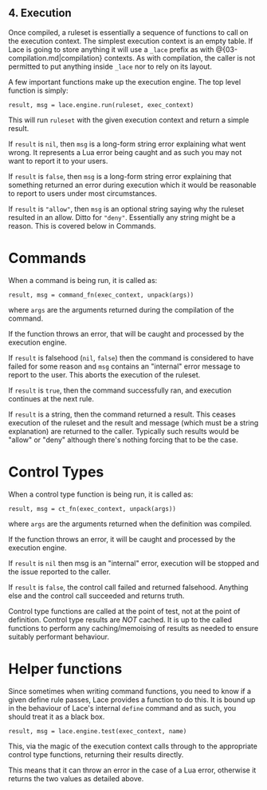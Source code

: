 ## 4. Execution

Once compiled, a ruleset is essentially a sequence of functions to call on the
execution context.  The simplest execution context is an empty table.  If Lace
is going to store anything it will use a `_lace` prefix as with @{03-compilation.md|compilation}
contexts.  As with compilation, the caller is not permitted to put anything
inside `_lace` nor to rely on its layout.

A few important functions make up the execution engine.  The top level
function is simply:

    result, msg = lace.engine.run(ruleset, exec_context)

This will run `ruleset` with the given execution context and return
a simple result.

If `result` is `nil`, then `msg` is a long-form string error explaining
what went wrong.  It represents a Lua error being caught and as such
you may not want to report it to your users.

If `result` is `false`, then `msg` is a long-form string error
explaining that something returned an error during execution which it
would be reasonable to report to users under most circumstances.

If `result` is `"allow"`, then `msg` is an optional string saying why
the ruleset resulted in an allow.  Ditto for `"deny"`.  Essentially any
string might be a reason.  This is covered below in Commands.

Commands
========

When a command is being run, it is called as:

    result, msg = command_fn(exec_context, unpack(args))

where `args` are the arguments returned during the compilation of the command.

If the function throws an error, that will be caught and processed by
the execution engine.

If `result` is falsehood (`nil`, `false`) then the command is considered to
have failed for some reason and `msg` contains an "internal" error
message to report to the user.  This aborts the execution of the
ruleset.

If `result` is `true`, then the command successfully ran, and execution
continues at the next rule.

If `result` is a string, then the command returned a result.  This
ceases execution of the ruleset and the result and message (which must
be a string explanation) are returned to the caller.  Typically such
results would be "allow" or "deny" although there's nothing forcing
that to be the case.

Control Types
=============

When a control type function is being run, it is called as:

    result, msg = ct_fn(exec_context, unpack(args))

where `args` are the arguments returned when the definition was compiled.

If the function throws an error, it will be caught and processed by
the execution engine.

If `result` is `nil` then msg is an "internal" error, execution will be
stopped and the issue reported to the caller.

If `result` is `false`, the control call failed and returned falsehood.
Anything else and the control call succeeded and returns truth.

Control type functions are called at the point of test, not at the
point of definition.  Control type results are *NOT* cached.  It is up
to the called functions to perform any caching/memoising of results as
needed to ensure suitably performant behaviour.

Helper functions
================

Since sometimes when writing command functions, you need to know if a given
define rule passes, Lace provides a function to do this.  It is bound up in the
behaviour of Lace's internal `define` command and as such, you should treat it
as a black box.

    result, msg = lace.engine.test(exec_context, name)

This, via the magic of the execution context calls through to the
appropriate control type functions, returning their results directly.

This means that it can throw an error in the case of a Lua error,
otherwise it returns the two values as detailed above.

